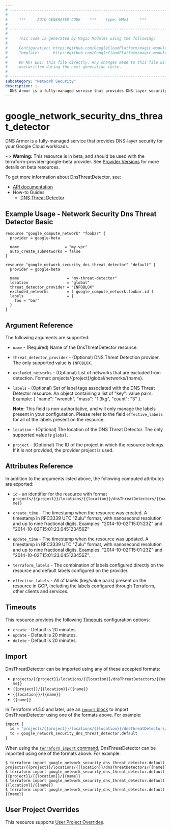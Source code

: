 ```yaml
---
# ----------------------------------------------------------------------------
#
#     ***     AUTO GENERATED CODE    ***    Type: MMv1     ***
#
# ----------------------------------------------------------------------------
#
#     This code is generated by Magic Modules using the following:
#
#     Configuration: https:#github.com/GoogleCloudPlatform/magic-modules/tree/main/mmv1/products/networksecurity/DnsThreatDetector.yaml
#     Template:      https:#github.com/GoogleCloudPlatform/magic-modules/tree/main/mmv1/templates/terraform/resource.html.markdown.tmpl
#
#     DO NOT EDIT this file directly. Any changes made to this file will be
#     overwritten during the next generation cycle.
#
# ----------------------------------------------------------------------------
subcategory: "Network Security"
description: |-
  DNS Armor is a fully-managed service that provides DNS-layer security for your Google Cloud workloads.
---
```


# google_network_security_dns_threat_detector

DNS Armor is a fully-managed service that provides DNS-layer security for your Google Cloud workloads.

~> **Warning:** This resource is in beta, and should be used with the terraform-provider-google-beta provider.
See [Provider Versions](https://terraform.io/docs/providers/google/guides/provider_versions.html) for more details on beta resources.

To get more information about DnsThreatDetector, see:

* [API documentation](https://cloud.google.com/dns/docs/create-threat-detector)
* How-to Guides
    * [DNS Threat Detector](https://cloud.google.com/dns/docs/threat-detection)

## Example Usage - Network Security Dns Threat Detector Basic


```hcl
resource "google_compute_network" "foobar" {
  provider = google-beta

  name                    = "my-vpc"
  auto_create_subnetworks = false
}

resource "google_network_security_dns_threat_detector" "default" {
  provider = google-beta

  name                     = "my-threat-detector"
  location                 = "global"
  threat_detector_provider = "INFOBLOX"
  excluded_networks        = [ google_compute_network.foobar.id ]
  labels                   = {
    foo = "bar"
  }
}
```

## Argument Reference

The following arguments are supported:


* `name` -
  (Required)
  Name of the DnsThreatDetector resource.


* `threat_detector_provider` -
  (Optional)
  DNS Threat Detection provider. The only supported value is `INFOBLOX`.

* `excluded_networks` -
  (Optional)
  List of networks that are excluded from detection. Format: projects/{project}/global/networks/{name}.

* `labels` -
  (Optional)
  Set of label tags associated with the DNS Threat Detector resource.
  An object containing a list of "key": value pairs. Example: { "name": "wrench", "mass": "1.3kg", "count": "3" }.

  **Note**: This field is non-authoritative, and will only manage the labels present in your configuration.
  Please refer to the field `effective_labels` for all of the labels present on the resource.

* `location` -
  (Optional)
  The location of the DNS Threat Detector. The only supported value is `global`.

* `project` - (Optional) The ID of the project in which the resource belongs.
    If it is not provided, the provider project is used.



## Attributes Reference

In addition to the arguments listed above, the following computed attributes are exported:

* `id` - an identifier for the resource with format `projects/{{project}}/locations/{{location}}/dnsThreatDetectors/{{name}}`

* `create_time` -
  The timestamp when the resource was created.
  A timestamp in RFC3339 UTC "Zulu" format, with nanosecond resolution and up to nine fractional digits.
  Examples: "2014-10-02T15:01:23Z" and "2014-10-02T15:01:23.045123456Z"

* `update_time` -
  The timestamp when the resource was updated.
  A timestamp in RFC3339 UTC "Zulu" format, with nanosecond resolution and up to nine fractional digits.
  Examples: "2014-10-02T15:01:23Z" and "2014-10-02T15:01:23.045123456Z".

* `terraform_labels` -
  The combination of labels configured directly on the resource
   and default labels configured on the provider.

* `effective_labels` -
  All of labels (key/value pairs) present on the resource in GCP, including the labels configured through Terraform, other clients and services.


## Timeouts

This resource provides the following
[Timeouts](https://developer.hashicorp.com/terraform/plugin/sdkv2/resources/retries-and-customizable-timeouts) configuration options:

- `create` - Default is 20 minutes.
- `update` - Default is 20 minutes.
- `delete` - Default is 20 minutes.

## Import


DnsThreatDetector can be imported using any of these accepted formats:

* `projects/{{project}}/locations/{{location}}/dnsThreatDetectors/{{name}}`
* `{{project}}/{{location}}/{{name}}`
* `{{location}}/{{name}}`
* `{{name}}`


In Terraform v1.5.0 and later, use an [`import` block](https://developer.hashicorp.com/terraform/language/import) to import DnsThreatDetector using one of the formats above. For example:

```tf
import {
  id = "projects/{{project}}/locations/{{location}}/dnsThreatDetectors/{{name}}"
  to = google_network_security_dns_threat_detector.default
}
```

When using the [`terraform import` command](https://developer.hashicorp.com/terraform/cli/commands/import), DnsThreatDetector can be imported using one of the formats above. For example:

```
$ terraform import google_network_security_dns_threat_detector.default projects/{{project}}/locations/{{location}}/dnsThreatDetectors/{{name}}
$ terraform import google_network_security_dns_threat_detector.default {{project}}/{{location}}/{{name}}
$ terraform import google_network_security_dns_threat_detector.default {{location}}/{{name}}
$ terraform import google_network_security_dns_threat_detector.default {{name}}
```

## User Project Overrides

This resource supports [User Project Overrides](https://registry.terraform.io/providers/hashicorp/google/latest/docs/guides/provider_reference#user_project_override).
